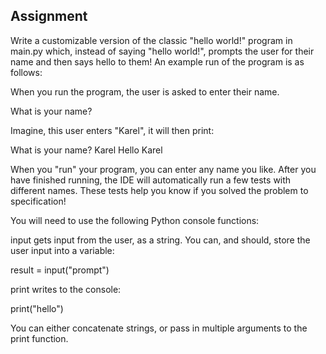 ## Assignment
Write a customizable version of the classic "hello world!" program in main.py which, instead of saying "hello world!", prompts the user for their name and then says hello to them! An example run of the program is as follows:

When you run the program, the user is asked to enter their name.

What is your name?

Imagine, this user enters "Karel", it will then print:

What is your name? Karel
Hello Karel

When you "run" your program, you can enter any name you like. After you have finished running, the IDE will automatically run a few tests with different names. These tests help you know if you solved the problem to specification!

You will need to use the following Python console functions:

input gets input from the user, as a string. You can, and should, store the user input into a variable:

result = input("prompt")

print writes to the console:

print("hello")

You can either concatenate strings, or pass in multiple arguments to the print function.